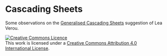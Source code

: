 # Cascading Sheets

Some observations on the [Generalised Cascading Sheets](https://lists.w3.org/Archives/Public/www-style/2015Jul/0421.html) suggestion of Lea Verou.

<a rel="license" href="http://creativecommons.org/licenses/by/4.0/"><img alt="Creative Commons Licence" style="border-width:0" src="https://i.creativecommons.org/l/by/4.0/80x15.png" /></a><br />This work is licensed under a <a rel="license" href="http://creativecommons.org/licenses/by/4.0/">Creative Commons Attribution 4.0 International License</a>.
